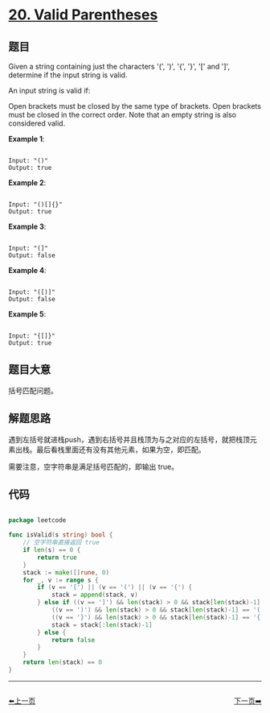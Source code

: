 # [20. Valid Parentheses](https://leetcode.com/problems/valid-parentheses/description/)

## 题目

Given a string containing just the characters '(', ')', '{', '}', '[' and ']', determine if the input string is valid.

An input string is valid if:

Open brackets must be closed by the same type of brackets.
Open brackets must be closed in the correct order.
Note that an empty string is also considered valid.

**Example 1**:

```

Input: "()"
Output: true

```


**Example 2**:

```

Input: "()[]{}"
Output: true

```

**Example 3**:

```

Input: "(]"
Output: false

```

**Example 4**:

```

Input: "([)]"
Output: false

```

**Example 5**:

```

Input: "{[]}"
Output: true

```

## 题目大意

括号匹配问题。

## 解题思路

遇到左括号就进栈push，遇到右括号并且栈顶为与之对应的左括号，就把栈顶元素出栈。最后看栈里面还有没有其他元素，如果为空，即匹配。

需要注意，空字符串是满足括号匹配的，即输出 true。

## 代码

```go

package leetcode

func isValid(s string) bool {
	// 空字符串直接返回 true
	if len(s) == 0 {
		return true
	}
	stack := make([]rune, 0)
	for _, v := range s {
		if (v == '[') || (v == '(') || (v == '{') {
			stack = append(stack, v)
		} else if ((v == ']') && len(stack) > 0 && stack[len(stack)-1] == '[') ||
			((v == ')') && len(stack) > 0 && stack[len(stack)-1] == '(') ||
			((v == '}') && len(stack) > 0 && stack[len(stack)-1] == '{') {
			stack = stack[:len(stack)-1]
		} else {
			return false
		}
	}
	return len(stack) == 0
}


```


----------------------------------------------
<div style="display: flex;justify-content: space-between;align-items: center;">
<p><a href="https://books.halfrost.com/leetcode/ChapterFour/0001~0099/0019.Remove-Nth-Node-From-End-of-List/">⬅️上一页</a></p>
<p><a href="https://books.halfrost.com/leetcode/ChapterFour/0001~0099/0021.Merge-Two-Sorted-Lists/">下一页➡️</a></p>
</div>
